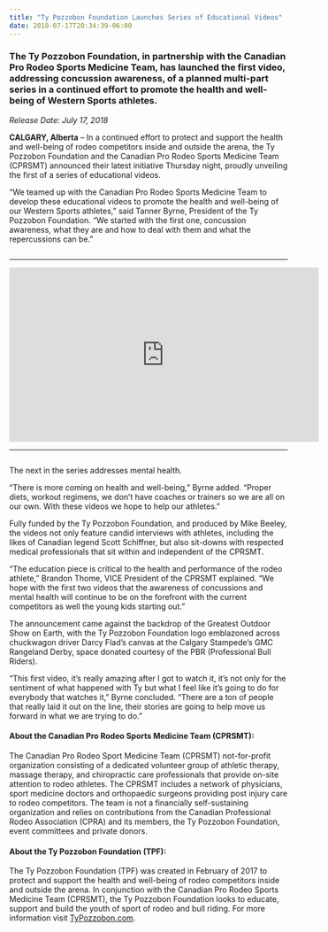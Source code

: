 ```yaml
---
title: "Ty Pozzobon Foundation Launches Series of Educational Videos"
date: 2018-07-17T20:34:39-06:00
---
```


### The Ty Pozzobon Foundation, in partnership with the Canadian Pro Rodeo Sports Medicine Team, has launched the first video, addressing concussion awareness, of a planned multi-part series in a continued effort to promote the health and well-being of Western Sports athletes.

*Release Date: July 17, 2018*

**CALGARY, Alberta** – In a continued effort to protect and support the health and well-being of rodeo competitors inside and outside the arena, the Ty Pozzobon Foundation and the Canadian Pro Rodeo Sports Medicine Team (CPRSMT) announced their latest initiative Thursday night, proudly unveiling the first of a series of educational videos.

“We teamed up with the Canadian Pro Rodeo Sports Medicine Team to develop these educational videos to promote the health and well-being of our Western Sports athletes,” said Tanner Byrne, President of the Ty Pozzobon Foundation. “We started with the first one, concussion awareness, what they are and how to deal with them and what the repercussions can be.”

<hr style="margin: 2em 0 1em;border-color:#555" />

<iframe style="display:block;margin:0 auto" src="https://www.facebook.com/plugins/video.php?href=https%3A%2F%2Fwww.facebook.com%2FTyPozzobonFoundation%2Fvideos%2F2054479417895974%2F&show_text=0&width=560" width="560" height="315" style="border:none;overflow:hidden" scrolling="no" frameborder="0" allowTransparency="true" allowFullScreen="true"></iframe>

<hr style="margin: 1em 0 2em;border-color:#555" />

The next in the series addresses mental health.

“There is more coming on health and well-being,” Byrne added. “Proper diets, workout regimens, we don’t have coaches or trainers so we are all on our own. With these videos we hope to help our athletes.”

Fully funded by the Ty Pozzobon Foundation, and produced by Mike Beeley, the videos not only feature candid interviews with athletes, including the likes of Canadian legend Scott Schiffner, but also sit-downs with respected medical professionals that sit within and independent of the CPRSMT.

“The education piece is critical to the health and performance of the rodeo athlete,” Brandon Thome, VICE President of the CPRSMT explained. “We hope with the first two videos that the awareness of concussions and mental health will continue to be on the forefront with the current competitors as well the young kids starting out.”

The announcement came against the backdrop of the Greatest Outdoor Show on Earth, with the Ty Pozzobon Foundation logo emblazoned across chuckwagon driver Darcy Flad’s canvas at the Calgary Stampede’s GMC Rangeland Derby, space donated courtesy of the PBR (Professional Bull Riders).

“This first video, it’s really amazing after I got to watch it, it’s not only for the sentiment of what happened with Ty but what I feel like it’s going to do for everybody that watches it,” Byrne concluded. “There are a ton of people that really laid it out on the line, their stories are going to help move us forward in what we are trying to do.”

#### About the Canadian Pro Rodeo Sports Medicine Team (CPRSMT):

The Canadian Pro Rodeo Sport Medicine Team (CPRSMT) not-for-profit organization consisting of a dedicated volunteer group of athletic therapy, massage therapy, and chiropractic care professionals that provide on-site attention to rodeo athletes. The CPRSMT includes a network of physicians, sport medicine doctors and orthopaedic surgeons providing post injury care to rodeo competitors. The team is not a financially self-sustaining organization and relies on contributions from the Canadian Professional Rodeo Association (CPRA) and its members, the Ty Pozzobon Foundation, event committees and private donors.

#### About the Ty Pozzobon Foundation (TPF):

The Ty Pozzobon Foundation (TPF) was created in February of 2017 to protect and support the health and well-being of rodeo competitors inside and outside the arena. In conjunction with the Canadian Pro Rodeo Sports Medicine Team (CPRSMT), the Ty Pozzobon Foundation looks to educate, support and build the youth of sport of rodeo and bull riding. For more information visit [TyPozzobon.com](https://www.typozzobon.com/).
